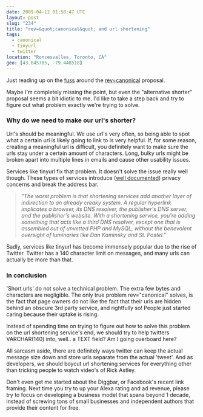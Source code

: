 ```yaml
---
date: 2009-04-12 01:58:47 UTC
layout: post
slug: "234"
title: "rev=&quot;canonical&quot; and url shortening"
tags:
  - canonical
  - tinyurl
  - twitter
location: "Roncesvalles, Toronto, CA"
geo: [43.645785, -79.448518]
---
```

<p>Just reading up on the <a href="http://benramsey.com/archives/summarizing-my-revcanonical-argument/">fuss</a> around the <a href="http://revcanonical.appspot.com/">rev=canonical</a> proposal.</p>

<p>Maybe I'm completely missing the point, but even the "alternative shorter" proposal seems a bit idiotic to me. I'd like to take a step back and try to figure out what problem exactly we're trying to solve.</p>

<h3>Why do we need to make our url's shorter?</h3>

<p>Url's should be meaningful. We use url's very often, so being able to spot what a certain url is likely going to link to is very helpful. If, for some reason, creating a meaningful url is difficult, you definitely want to make sure the urls stay under a certain amount of characters. Long, bulky urls might be broken apart into multiple lines in emails and cause other usability issues.</p>

<p>Services like tinyurl fix that problem. It doesn't solve the issue really well though. These types of services introduce (<a href="http://joshua.schachter.org/2009/04/on-url-shorteners.html">well documented</a>) privacy concerns and break the address bar.</p>

<blockquote style="font-style: italic"><p>"The worst problem is that shortening services add another layer of indirection to an already creaky system. A regular hyperlink implicates a browser, its DNS resolver, the publisher's DNS server, and the publisher's website. With a shortening service, you're adding something that acts like a third DNS resolver, except one that is assembled out of unvetted PHP and MySQL, without the benevolent oversight of luminaries like Dan Kaminsky and St. Postel."</p></blockquote>

<p>Sadly, services like tinyurl has become immensely popular due to the rise of Twitter. Twitter has a 140 character limit on messages, and many urls can actually be more than that.</p>

<h3>In conclusion</h3>

<p>'Short urls' do not solve a technical problem. The extra few bytes and characters are negligible. The only true problem rev="canonical" solves, is the fact that page owners do not like the fact that their urls are hidden behind an obscure 3rd party service, and rightfully so! People just started caring because their uptake is rising.</p>

<p>Instead of spending time on trying to figure out how to solve this problem on the url shortening service's end, we should try to help twitters VARCHAR(140) into, well.. a TEXT field? Am I going overboard here?</p>

<p>All sarcasm aside, there are definitely ways twitter can keep the actual message size down and store urls separate from the actual 'tweet'. And as developers, we should boycut url shortening services for everything other than tricking people to watch video's of Rick Astley.</p>

<p>Don't even get me started about the Diggbar, or Facebook's recent link framing. Next time you try to up your Alexa rating and ad revenue, please try to focus on developing a business model that spans beyond 1 decade, instead of screwing tons of small businesses and independent authors that provide their content for free.</p>
